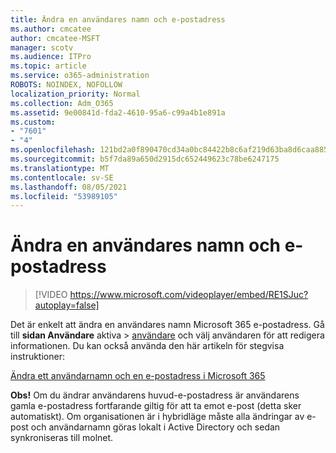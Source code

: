 ```yaml
---
title: Ändra en användares namn och e-postadress
ms.author: cmcatee
author: cmcatee-MSFT
manager: scotv
ms.audience: ITPro
ms.topic: article
ms.service: o365-administration
ROBOTS: NOINDEX, NOFOLLOW
localization_priority: Normal
ms.collection: Adm_O365
ms.assetid: 9e00841d-fda2-4610-95a6-c99a4b1e891a
ms.custom:
- "7601"
- "4"
ms.openlocfilehash: 121bd2a0f890470cd34a0bc84422b8c6af219d63ba8d6caa8855383a1adbfa18
ms.sourcegitcommit: b5f7da89a650d2915dc652449623c78be6247175
ms.translationtype: MT
ms.contentlocale: sv-SE
ms.lasthandoff: 08/05/2021
ms.locfileid: "53989105"
---
```

# <a name="change-a-users-name-and-email-address"></a>Ändra en användares namn och e-postadress

> [!VIDEO https://www.microsoft.com/videoplayer/embed/RE1SJuc?autoplay=false]

Det är enkelt att ändra en användares namn Microsoft 365 e-postadress. Gå till **sidan Användare** aktiva \> [användare](https://go.microsoft.com/fwlink/p/?linkid=834822) och välj användaren för att redigera informationen. Du kan också använda den här artikeln för stegvisa instruktioner:
  
[Ändra ett användarnamn och en e-postadress i Microsoft 365](https://docs.microsoft.com/microsoft-365/admin/add-users/change-a-user-name-and-email-address)
  
 **Obs!** Om du ändrar användarens huvud-e-postadress är användarens gamla e-postadress fortfarande giltig för att ta emot e-post (detta sker automatiskt). Om organisationen är i hybridläge måste alla ändringar av e-post och användarnamn göras lokalt i Active Directory och sedan synkroniseras till molnet.